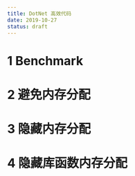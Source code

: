 ```yaml
---
title: DotNet 高效代码
date: 2019-10-27
status: draft
---
```


# 1 Benchmark

# 2 避免内存分配

# 3 隐藏内存分配

# 4 隐藏库函数内存分配